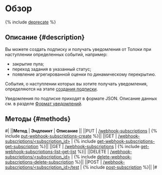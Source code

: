 # Обзор

{% include [deprecate](../../_includes/deprecate.md) %}

## Описание {#description}

Вы можете создать подписку и получать уведомления от Толоки при наступлении определенных событий, например:

- закрытие пула;
- переход задания в указанный статус;
- появление агрегированной оценки по динамическому перекрытию.

События, о наступлении которых вы хотите получать уведомления, определяются на этапе [создания подписки](put-webhook-subscriptions.md).

Уведомления по подписке приходят в формате JSON. Описание данных см. в разделе [Формат уведомлений](using-webhook-subscriptions.md).

## Методы {#methods}

#|
||**Метод** | **Эндпоинт** | **Описание** ||
||PUT | [/webhook-subscriptions](put-webhook-subscriptions.md) | {% include [put-webhook-subscriptions-create](../_includes/concepts/put-webhook-subscriptions/id-put-webhook-subscriptions/create.md) %}||
||GET | [/webhook-subscriptions/<subscription_id>](get-webhook-subscriptions.md) | {% include [get-webhook-subscriptions-get-subscription](../_includes/concepts/get-webhook-subscriptions/id-get-webhook-subscriptions/get-subscription.md) %}||
||GET | [/webhook-subscriptions](get-webhook-subscriptions-list.md) | {% include [get-webhook-subscriptions-list-get-list](../_includes/concepts/get-webhook-subscriptions-list/id-get-webhook-subscriptions-list/get-list.md) %}||
||DELETE | [/webhook-subscriptions/<subscription_id>](delete-webhook-subscriptions.md) | {% include [delete-webhook-subscriptions-delete-subscription](../_includes/concepts/delete-webhook-subscriptions/id-delete-webhook-subscriptions/delete-subscription.md) %}||
||POST | [/webhook-subscriptions/<subscription_id>/test](post-webhook-subscriptions.md) | {% include [post-subscription](../_includes/concepts/post-webhook-subscriptions/post-subscription.md) %}||
|#